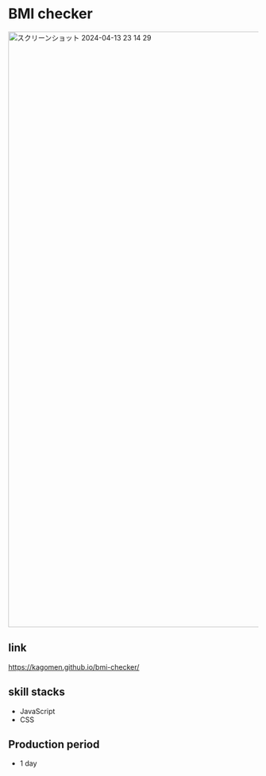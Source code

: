 # BMI checker

<img width="1201" alt="スクリーンショット 2024-04-13 23 14 29" src="https://github.com/kagomen/bmi-checker/assets/154225199/1939ee7e-7f99-4e66-a72c-7c5957c576d9">

## link
https://kagomen.github.io/bmi-checker/

## skill stacks
- JavaScript
- CSS

## Production period
- 1 day
